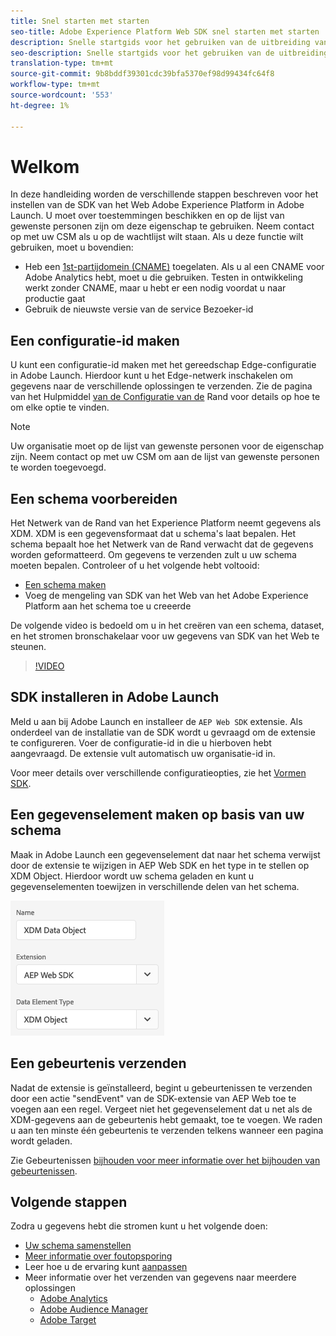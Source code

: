 ```yaml
---
title: Snel starten met starten
seo-title: Adobe Experience Platform Web SDK snel starten met starten
description: Snelle startgids voor het gebruiken van de uitbreiding van SDK van het Web van het Experience Platform om gegevens te verzamelen
seo-description: Snelle startgids voor het gebruiken van de uitbreiding van SDK van het Web van het Experience Platform om gegevens te verzamelen
translation-type: tm+mt
source-git-commit: 9b8bddf39301cdc39bfa5370ef98d99434fc64f8
workflow-type: tm+mt
source-wordcount: '553'
ht-degree: 1%

---
```



# Welkom

In deze handleiding worden de verschillende stappen beschreven voor het instellen van de SDK van het Web Adobe Experience Platform in Adobe Launch. U moet over toestemmingen beschikken en op de lijst van gewenste personen zijn om deze eigenschap te gebruiken. Neem contact op met uw CSM als u op de wachtlijst wilt staan. Als u deze functie wilt gebruiken, moet u bovendien:

- Heb een [1st-partijdomein (CNAME)](https://docs.adobe.com/content/help/en/core-services/interface/ec-cookies/cookies-first-party.html) toegelaten. Als u al een CNAME voor Adobe Analytics hebt, moet u die gebruiken. Testen in ontwikkeling werkt zonder CNAME, maar u hebt er een nodig voordat u naar productie gaat
- Gebruik de nieuwste versie van de service Bezoeker-id

## Een configuratie-id maken

U kunt een configuratie-id maken met het gereedschap [](../fundamentals/edge-configuration.md) Edge-configuratie in Adobe Launch. Hierdoor kunt u het Edge-netwerk inschakelen om gegevens naar de verschillende oplossingen te verzenden. Zie de pagina van het Hulpmiddel [van de Configuratie van de](../fundamentals/edge-configuration.md) Rand voor details op hoe te om elke optie te vinden.

>[!NOTE]
>
>Uw organisatie moet op de lijst van gewenste personen voor de eigenschap zijn. Neem contact op met uw CSM om aan de lijst van gewenste personen te worden toegevoegd.

## Een schema voorbereiden

Het Netwerk van de Rand van het Experience Platform neemt gegevens als XDM. XDM is een gegevensformaat dat u schema&#39;s laat bepalen. Het schema bepaalt hoe het Netwerk van de Rand verwacht dat de gegevens worden geformatteerd. Om gegevens te verzenden zult u uw schema moeten bepalen. Controleer of u het volgende hebt voltooid:

- [Een schema maken](../../xdm/tutorials/create-schema-ui.md)
- Voeg de mengeling van SDK van het Web van het Adobe Experience Platform aan het schema toe u creeerde

De volgende video is bedoeld om u in het creëren van een schema, dataset, en het stromen bronschakelaar voor uw gegevens van SDK van het Web te steunen.

>[!VIDEO](https://video.tv.adobe.com/v/35395?quality=12&learn=on)

## SDK installeren in Adobe Launch

Meld u aan bij Adobe Launch en installeer de `AEP Web SDK` extensie. Als onderdeel van de installatie van de SDK wordt u gevraagd om de extensie te configureren. Voer de configuratie-id in die u hierboven hebt aangevraagd. De extensie vult automatisch uw organisatie-id in.

Voor meer details over verschillende configuratieopties, zie het [Vormen SDK](../fundamentals/configuring-the-sdk.md).

## Een gegevenselement maken op basis van uw schema

Maak in Adobe Launch een gegevenselement dat naar het schema verwijst door de extensie te wijzigen in AEP Web SDK en het type in te stellen op XDM Object. Hierdoor wordt uw schema geladen en kunt u gegevenselementen toewijzen in verschillende delen van het schema.

![Date-element in Launch](../../assets/edge_data_element.png)

## Een gebeurtenis verzenden

Nadat de extensie is geïnstalleerd, begint u gebeurtenissen te verzenden door een actie &quot;sendEvent&quot; van de SDK-extensie van AEP Web toe te voegen aan een regel. Vergeet niet het gegevenselement dat u net als de XDM-gegevens aan de gebeurtenis hebt gemaakt, toe te voegen. We raden u aan ten minste één gebeurtenis te verzenden telkens wanneer een pagina wordt geladen.

Zie Gebeurtenissen [bijhouden voor meer informatie over het bijhouden van gebeurtenissen](../fundamentals/tracking-events.md).

## Volgende stappen

Zodra u gegevens hebt die stromen kunt u het volgende doen:

- [Uw schema samenstellen](https://docs.adobe.com/content/help/en/experience-platform/xdm/schema/composition.html)
- [Meer informatie over foutopsporing](../fundamentals/debugging.md)
- Leer hoe u de ervaring kunt [aanpassen](../fundamentals/rendering-personalization-content.md)
- Meer informatie over het verzenden van gegevens naar meerdere oplossingen
   - [Adobe Analytics](../solution-specific/analytics/analytics-overview.md)
   - [Adobe Audience Manager](../solution-specific/audience-manager/audience-manager-overview.md)
   - [Adobe Target](../solution-specific/target/target-overview.md)
